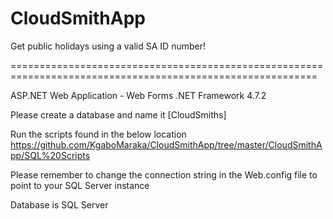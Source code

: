 # CloudSmithApp
Get public holidays using a valid SA ID number!

===========================================================================================================

ASP.NET Web Application - Web Forms
.NET Framework 4.7.2

Please create a database and name it [CloudSmiths]

Run the scripts found in the below location
https://github.com/KgaboMaraka/CloudSmithApp/tree/master/CloudSmithApp/SQL%20Scripts

Please remember to change the connection string in the Web.config file to point to your SQL Server instance

Database is SQL Server

